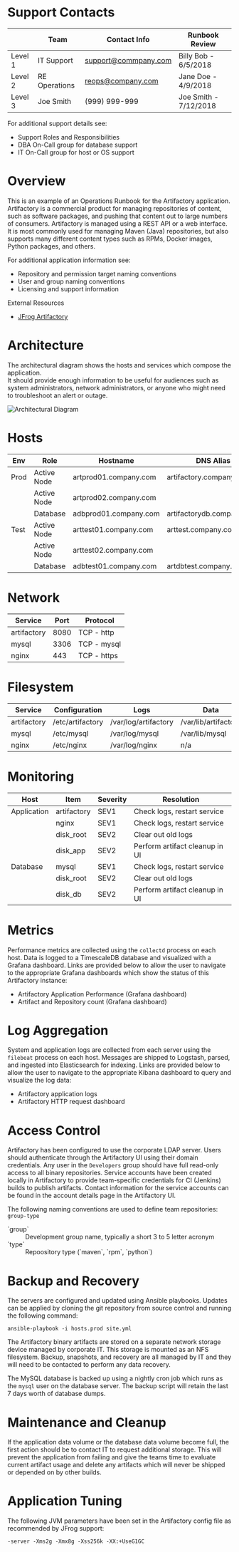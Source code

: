 # Support Contacts

|        | Team           | Contact Info          | Runbook Review        |
|--------|----------------|-----------------------|-----------------------|
|Level 1 | IT Support     | support@commpany.com  | Billy Bob - 6/5/2018  |
|Level 2 | RE Operations  | reops@company.com     | Jane Doe - 4/9/2018   |
|Level 3 | Joe Smith      | (999) 999-999         | Joe Smith - 7/12/2018 |

For additional support details see:
* Support Roles and Responsibilities
* DBA On-Call group for database support
* IT On-Call group for host or OS support

# Overview

This is an example of an Operations Runbook for the Artifactory application.
Artifactory is a commercial product for managing repositories of content,
such as software packages, and pushing that content out to large numbers of
consumers.  Artifactory is managed using a REST API or a web interface.
It is most commonly used for managing Maven (Java) repositories, but also
supports many different content types such as RPMs, Docker images, Python
packages, and others.

For additional application information see:
* Repository and permission target naming conventions
* User and group naming conventions
* Licensing and support information

External Resources
* [JFrog Artifactory](https://jfrog.com/artifactory/)

# Architecture
The architectural diagram shows the hosts and services which compose the application.  
It should provide enough information to be useful for audiences such as system
administrators, network administrators, or anyone who might need to troubleshoot
an alert or outage.

![Architectural Diagram](architecture.png "Architectural Diagram")

# Hosts

| Env    | Role           | Hostname               | DNS Alias                 |
|--------|----------------|------------------------|---------------------------|
| Prod   | Active Node    | artprod01.company.com  | artifactory.company.com   |
|        | Active Node    | artprod02.company.com  |                           |
|        | Database       | adbprod01.company.com  | artifactorydb.company.com |
| Test   | Active Node    | arttest01.company.com  | arttest.company.com       |
|        | Active Node    | arttest02.company.com  |                           |
|        | Database       | adbtest01.company.com  | artdbtest.company.com     |

# Network

| Service      | Port        | Protocol       |
|--------------|-------------|----------------|
| artifactory  | 8080        | TCP - http     |
| mysql        | 3306        | TCP - mysql    |
| nginx        | 443         | TCP - https    |

# Filesystem

| Service      | Configuration    | Logs                 | Data                 |
|--------------|------------------|----------------------|----------------------|
| artifactory  | /etc/artifactory | /var/log/artifactory | /var/lib/artifactory |
| mysql        | /etc/mysql       | /var/log/mysql       | /var/lib/mysql       |
| nginx        | /etc/nginx       | /var/log/nginx       | n/a                  |


# Monitoring

| Host         | Item        | Severity | Resolution                     |
|--------------|-------------|----------|--------------------------------|
| Application  | artifactory |   SEV1   | Check logs, restart service    |
|              | nginx       |   SEV1   | Check logs, restart service    |
|              | disk_root   |   SEV2   | Clear out old logs             |
|              | disk_app    |   SEV2   | Perform artifact cleanup in UI |
| Database     | mysql       |   SEV1   | Check logs, restart service    |
|              | disk_root   |   SEV2   | Clear out old logs             |
|              | disk_db     |   SEV2   | Perform artifact cleanup in UI |

# Metrics

Performance metrics are collected using the `collectd` process on each host.
Data is logged to a TimescaleDB database and visualized with a Grafana dashboard.
Links are provided below to allow the user to navigate to the appropriate Grafana dashboards which show the status of this Artifactory instance:

* Artifactory Application Performance  (Grafana dashboard)
* Artifact and Repository count  (Grafana dashboard)

# Log Aggregation

System and application logs are collected from each server using the `filebeat`
process on each host.  Messages are shipped to Logstash, parsed, and ingested into
Elasticsearch for indexing.  Links are provided below to allow the user to navigate
to the appropriate Kibana dashboard to query and visualize the log data:

* Artifactory application logs
* Artifactory HTTP request dashboard

# Access Control

Artifactory has been configured to use the corporate LDAP server.  Users should
authenticate through the Artifactory UI using their domain credentials.  Any user
in the `Developers` group should have full read-only access to all binary repositories.
Service accounts have been created locally in Artifactory to provide team-specific
credentials for CI (Jenkins) builds to publish artifacts.  Contact information for the service accounts can be found in the account details page in the Artifactory UI.

The following naming conventions are used to define team repositories: `group-type`

<dl>
  <dt>`group`</dt>
  <dd>Development group name, typically a short 3 to 5 letter acronym</dd>

  <dt>`type`</dt>
  <dd>Repoository type (`maven`, `rpm`, `python`)</dd>
</dl>


# Backup and Recovery

The servers are configured and updated using Ansible playbooks.  Updates can be
applied by cloning the git repository from source control and running the following
command:

```
ansible-playbook -i hosts.prod site.yml
```

The Artifactory binary artifacts are stored on a separate network storage device managed by corporate IT.  This storage is mounted as an NFS filesystem.  Backup,
snapshots, and recovery are all managed by IT and they will need to be contacted
to perform any data recovery.

The MySQL database is backed up using a nightly cron job which runs as the `mysql`
user on the database server.  The backup script will retain the last 7 days worth
of database dumps.

# Maintenance and Cleanup

If the application data volume or the database data volume become full, the first
action should be to contact IT to request additional storage.  This will prevent
the application from failing and give the teams time to evaluate current artifact
usage and delete any artifacts which will never be shipped or depended on by other
builds.

# Application Tuning

The following JVM parameters have been set in the Artifactory config file as
recommended by JFrog support:

```
-server -Xms2g -Xmx8g -Xss256k -XX:+UseG1GC
```
